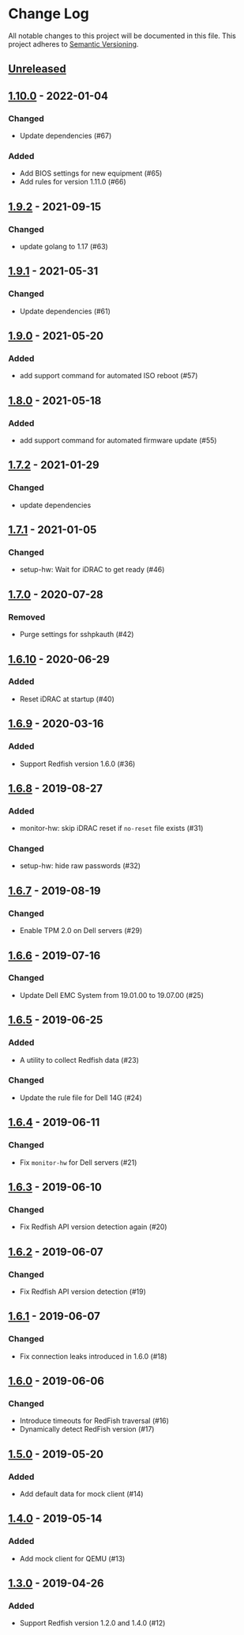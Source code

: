 # Change Log

All notable changes to this project will be documented in this file.
This project adheres to [Semantic Versioning](http://semver.org/).

## [Unreleased]

## [1.10.0] - 2022-01-04

### Changed

- Update dependencies (#67)

### Added

- Add BIOS settings for new equipment (#65)
- Add rules for version 1.11.0 (#66)

## [1.9.2] - 2021-09-15

### Changed

- update golang to 1.17 (#63)

## [1.9.1] - 2021-05-31

### Changed

- Update dependencies (#61)

## [1.9.0] - 2021-05-20

### Added

- add support command for automated ISO reboot (#57)

## [1.8.0] - 2021-05-18

### Added

- add support command for automated firmware update (#55)

## [1.7.2] - 2021-01-29

### Changed
- update dependencies

## [1.7.1] - 2021-01-05

### Changed
- setup-hw: Wait for iDRAC to get ready (#46)

## [1.7.0] - 2020-07-28

### Removed
- Purge settings for sshpkauth (#42)

## [1.6.10] - 2020-06-29

### Added
- Reset iDRAC at startup (#40)

## [1.6.9] - 2020-03-16

### Added
- Support Redfish version 1.6.0 (#36)

## [1.6.8] - 2019-08-27

### Added
- monitor-hw: skip iDRAC reset if `no-reset` file exists (#31)

### Changed
- setup-hw: hide raw passwords (#32)

## [1.6.7] - 2019-08-19

### Changed
- Enable TPM 2.0 on Dell servers (#29)

## [1.6.6] - 2019-07-16

### Changed
- Update Dell EMC System from 19.01.00 to 19.07.00 (#25)

## [1.6.5] - 2019-06-25

### Added
- A utility to collect Redfish data (#23)

### Changed
- Update the rule file for Dell 14G (#24)

## [1.6.4] - 2019-06-11

### Changed
- Fix `monitor-hw` for Dell servers (#21)

## [1.6.3] - 2019-06-10

### Changed
- Fix Redfish API version detection again (#20)

## [1.6.2] - 2019-06-07

### Changed
- Fix Redfish API version detection (#19)

## [1.6.1] - 2019-06-07

### Changed
- Fix connection leaks introduced in 1.6.0 (#18)

## [1.6.0] - 2019-06-06

### Changed
- Introduce timeouts for RedFish traversal (#16)
- Dynamically detect RedFish version (#17)

## [1.5.0] - 2019-05-20

### Added
- Add default data for mock client (#14)

## [1.4.0] - 2019-05-14

### Added
- Add mock client for QEMU (#13)

## [1.3.0] - 2019-04-26

### Added
- Support Redfish version 1.2.0 and 1.4.0 (#12)

[Unreleased]: https://github.com/cybozu-go/setup-hw/compare/v1.10.0...HEAD
[1.10.0]: https://github.com/cybozu-go/setup-hw/compare/v1.9.2...v1.10.0
[1.9.2]: https://github.com/cybozu-go/setup-hw/compare/v1.9.1...1.9.2
[1.9.1]: https://github.com/cybozu-go/setup-hw/compare/v1.9.0...1.9.1
[1.9.0]: https://github.com/cybozu-go/setup-hw/compare/v1.8.0...1.9.0
[1.8.0]: https://github.com/cybozu-go/setup-hw/compare/v1.7.2...1.8.0
[1.7.2]: https://github.com/cybozu-go/setup-hw/compare/v1.7.1...1.7.2
[1.7.1]: https://github.com/cybozu-go/setup-hw/compare/v1.7.0...1.7.1
[1.7.0]: https://github.com/cybozu-go/setup-hw/compare/v1.6.10...1.7.0
[1.6.10]: https://github.com/cybozu-go/setup-hw/compare/v1.6.9...v1.6.10
[1.6.9]: https://github.com/cybozu-go/setup-hw/compare/v1.6.8...v1.6.9
[1.6.8]: https://github.com/cybozu-go/setup-hw/compare/v1.6.7...v1.6.8
[1.6.7]: https://github.com/cybozu-go/setup-hw/compare/v1.6.6...v1.6.7
[1.6.6]: https://github.com/cybozu-go/setup-hw/compare/v1.6.5...v1.6.6
[1.6.5]: https://github.com/cybozu-go/setup-hw/compare/v1.6.4...v1.6.5
[1.6.4]: https://github.com/cybozu-go/setup-hw/compare/v1.6.3...v1.6.4
[1.6.3]: https://github.com/cybozu-go/setup-hw/compare/v1.6.2...v1.6.3
[1.6.2]: https://github.com/cybozu-go/setup-hw/compare/v1.6.1...v1.6.2
[1.6.1]: https://github.com/cybozu-go/setup-hw/compare/v1.6.0...v1.6.1
[1.6.0]: https://github.com/cybozu-go/setup-hw/compare/v1.5.0...v1.6.0
[1.5.0]: https://github.com/cybozu-go/setup-hw/compare/v1.4.0...v1.5.0
[1.4.0]: https://github.com/cybozu-go/setup-hw/compare/v1.3.0...v1.4.0
[1.3.0]: https://github.com/cybozu-go/setup-hw/compare/e370989b320534a6af5b9b83d921f6312af40b42...v1.3.0
